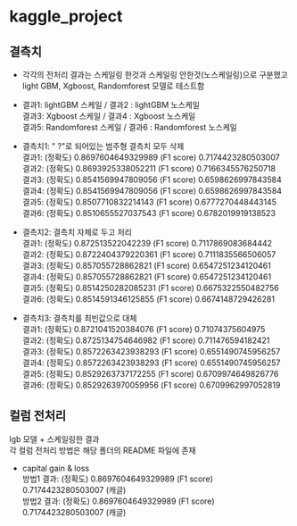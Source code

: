 # kaggle_project

## 결측치 

- 각각의 전처리 결과는 스케일링 한것과 스케일링 안한것(노스케일링)으로 구분했고  
light GBM, Xgboost, Randomforest 모델로 테스트함

- 결과1: lightGBM 스케일 / 결과2 : lightGBM 노스케일  
결과3: Xgboost 스케일 / 결과4 : Xgboost 노스케일  
결과5: Randomforest 스케일 / 결과6 : Randomforest 노스케일  


- 결측치1: " ?"로 되어있는 범주형 결측치 모두 삭제  
결과1: (정확도) 0.8697604649329989
      (F1 score) 0.7174423280503007 <br>
결과2: (정확도) 0.8693925338052211
      (F1 score) 0.7166345576250718 <br>
결과3: (정확도) 0.8541569947809056
      (F1 score) 0.6598626997843584 <br>
결과4: (정확도) 0.8541569947809056 
      (F1 score) 0.6598626997843584 <br>
결과5: (정확도) 0.8507710832214143
      (F1 score) 0.6777270448443145 <br>
결과6: (정확도) 0.8510655527037543
      (F1 score) 0.6782019919138523 <br>

- 결측치2: 결측치 자체로 두고 처리  
결과1: (정확도) 0.872513522042239
      (F1 score) 0.7117869083684442 <br>
결과2: (정확도) 0.8722404379220361
      (F1 score) 0.7111835566506057 <br>
결과3: (정확도) 0.857055728862821
      (F1 score) 0.6547251234120461 <br>
결과4: (정확도) 0.857055728862821
      (F1 score) 0.6547251234120461 <br>
결과5: (정확도) 0.8514250282085231
      (F1 score) 0.6675322550482756 <br>
결과6: (정확도) 0.8514591346125855
      (F1 score) 0.6674148729426281 <br>

- 결측치3: 결측치를 최빈값으로 대체  
결과1: (정확도) 0.8721041520384076
      (F1 score) 0.71074375604975 <br>
결과2: (정확도) 0.8725134754646982
      (F1 score) 0.711476594182421 <br>
결과3: (정확도) 0.8572263423938293
      (F1 score) 0.6551490745956257 <br>
결과4: (정확도) 0.8572263423938293
      (F1 score) 0.6551490745956257 <br>
결과5: (정확도) 0.8529263737172255
      (F1 score) 0.6709974649826776 <br>
결과6: (정확도) 0.8529263970059956
      (F1 score) 0.6709962997052819 <br>
   
## 컬럼 전처리
lgb 모델 + 스케일링한 결과  
각 컬럼 전처리 방법은 해당 폴더의 README 파일에 존재
- capital gain & loss <br>
방법1 결과: (정확도) 0.8697604649329989 (F1 score) 0.7174423280503007 (캐글) <br>
방법2 결과: (정확도) 0.8697604649329989 (F1 score) 0.7174423280503007 (캐글) <br>
